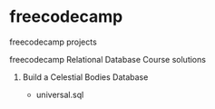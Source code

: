 # freecodecamp
freecodecamp projects

 freecodecamp Relational Database Course solutions

1. Build a Celestial Bodies Database

   - universal.sql
